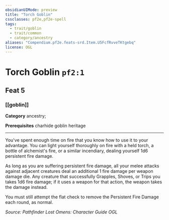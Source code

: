 ```yaml
---
obsidianUIMode: preview
title: "Torch Goblin"
cssclasses: pf2e,pf2e-spell
tags:
  - trait/goblin
  - trait/common
  - category/ancestry
aliases: "Compendium.pf2e.feats-srd.Item.U5FcfRvveTKtgebq"
license: OGL
---
```

# Torch Goblin `pf2:1`
## Feat 5
### [[goblin]]

**Category** ancestry; 



**Prerequisites** charhide goblin heritage
* * *
You've spent enough time on fire that you know how to use it to your advantage. You can light yourself thoroughly on fire with a held torch, a bottle of alchemist's fire, or a similar incendiary, dealing yourself 1d6 persistent fire damage.

As long as you are suffering persistent fire damage, all your melee attacks against adjacent creatures deal an additional 1 fire damage per weapon damage die. Any creature that successfully Grapples, Shoves, or Trips you takes 1d6 fire damage; if it uses a weapon for that action, the weapon takes the damage instead.

You must still attempt the flat check to remove the Persistent Fire Damage each round, as normal.

*Source: Pathfinder Lost Omens: Character Guide*
*OGL*